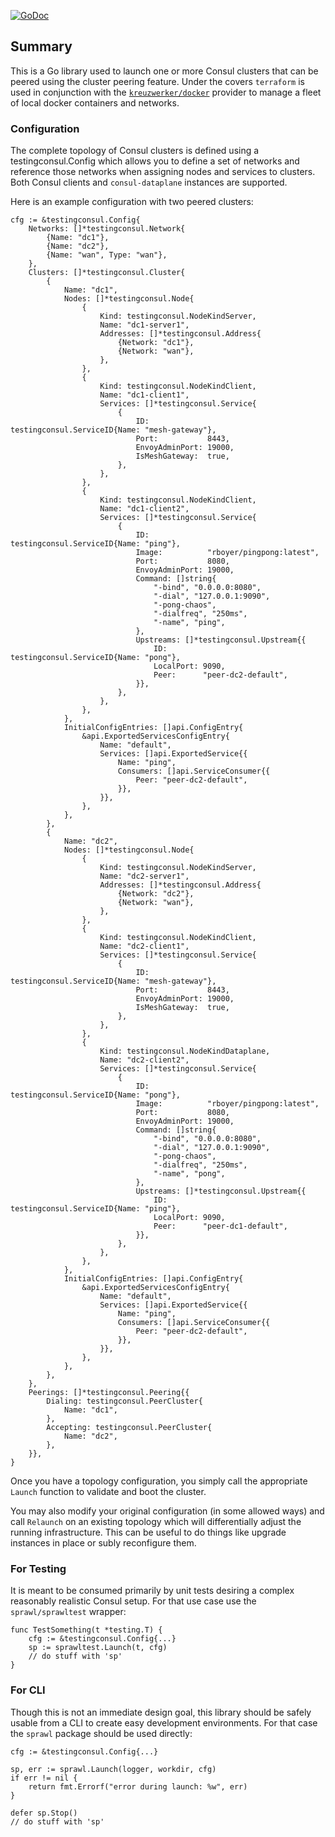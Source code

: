 [![GoDoc](https://pkg.go.dev/badge/github.com/hashicorp/consul/testingconsul)](https://pkg.go.dev/github.com/hashicorp/consul/testingconsul)

## Summary

This is a Go library used to launch one or more Consul clusters that can be
peered using the cluster peering feature. Under the covers `terraform` is used
in conjunction with the
[`kreuzwerker/docker`](https://registry.terraform.io/providers/kreuzwerker/docker/latest)
provider to manage a fleet of local docker containers and networks.

### Configuration

The complete topology of Consul clusters is defined using a testingconsul.Config
which allows you to define a set of networks and reference those networks when
assigning nodes and services to clusters. Both Consul clients and
`consul-dataplane` instances are supported.

Here is an example configuration with two peered clusters:

```
cfg := &testingconsul.Config{
    Networks: []*testingconsul.Network{
        {Name: "dc1"},
        {Name: "dc2"},
        {Name: "wan", Type: "wan"},
    },
    Clusters: []*testingconsul.Cluster{
        {
            Name: "dc1",
            Nodes: []*testingconsul.Node{
                {
                    Kind: testingconsul.NodeKindServer,
                    Name: "dc1-server1",
                    Addresses: []*testingconsul.Address{
                        {Network: "dc1"},
                        {Network: "wan"},
                    },
                },
                {
                    Kind: testingconsul.NodeKindClient,
                    Name: "dc1-client1",
                    Services: []*testingconsul.Service{
                        {
                            ID:             testingconsul.ServiceID{Name: "mesh-gateway"},
                            Port:           8443,
                            EnvoyAdminPort: 19000,
                            IsMeshGateway:  true,
                        },
                    },
                },
                {
                    Kind: testingconsul.NodeKindClient,
                    Name: "dc1-client2",
                    Services: []*testingconsul.Service{
                        {
                            ID:             testingconsul.ServiceID{Name: "ping"},
                            Image:          "rboyer/pingpong:latest",
                            Port:           8080,
                            EnvoyAdminPort: 19000,
                            Command: []string{
                                "-bind", "0.0.0.0:8080",
                                "-dial", "127.0.0.1:9090",
                                "-pong-chaos",
                                "-dialfreq", "250ms",
                                "-name", "ping",
                            },
                            Upstreams: []*testingconsul.Upstream{{
                                ID:        testingconsul.ServiceID{Name: "pong"},
                                LocalPort: 9090,
                                Peer:      "peer-dc2-default",
                            }},
                        },
                    },
                },
            },
            InitialConfigEntries: []api.ConfigEntry{
                &api.ExportedServicesConfigEntry{
                    Name: "default",
                    Services: []api.ExportedService{{
                        Name: "ping",
                        Consumers: []api.ServiceConsumer{{
                            Peer: "peer-dc2-default",
                        }},
                    }},
                },
            },
        },
        {
            Name: "dc2",
            Nodes: []*testingconsul.Node{
                {
                    Kind: testingconsul.NodeKindServer,
                    Name: "dc2-server1",
                    Addresses: []*testingconsul.Address{
                        {Network: "dc2"},
                        {Network: "wan"},
                    },
                },
                {
                    Kind: testingconsul.NodeKindClient,
                    Name: "dc2-client1",
                    Services: []*testingconsul.Service{
                        {
                            ID:             testingconsul.ServiceID{Name: "mesh-gateway"},
                            Port:           8443,
                            EnvoyAdminPort: 19000,
                            IsMeshGateway:  true,
                        },
                    },
                },
                {
                    Kind: testingconsul.NodeKindDataplane,
                    Name: "dc2-client2",
                    Services: []*testingconsul.Service{
                        {
                            ID:             testingconsul.ServiceID{Name: "pong"},
                            Image:          "rboyer/pingpong:latest",
                            Port:           8080,
                            EnvoyAdminPort: 19000,
                            Command: []string{
                                "-bind", "0.0.0.0:8080",
                                "-dial", "127.0.0.1:9090",
                                "-pong-chaos",
                                "-dialfreq", "250ms",
                                "-name", "pong",
                            },
                            Upstreams: []*testingconsul.Upstream{{
                                ID:        testingconsul.ServiceID{Name: "ping"},
                                LocalPort: 9090,
                                Peer:      "peer-dc1-default",
                            }},
                        },
                    },
                },
            },
            InitialConfigEntries: []api.ConfigEntry{
                &api.ExportedServicesConfigEntry{
                    Name: "default",
                    Services: []api.ExportedService{{
                        Name: "ping",
                        Consumers: []api.ServiceConsumer{{
                            Peer: "peer-dc2-default",
                        }},
                    }},
                },
            },
        },
    },
    Peerings: []*testingconsul.Peering{{
        Dialing: testingconsul.PeerCluster{
            Name: "dc1",
        },
        Accepting: testingconsul.PeerCluster{
            Name: "dc2",
        },
    }},
}
```

Once you have a topology configuration, you simply call the appropriate
`Launch` function to validate and boot the cluster.

You may also modify your original configuration (in some allowed ways) and call
`Relaunch` on an existing topology which will differentially adjust the running
infrastructure. This can be useful to do things like upgrade instances in place
or subly reconfigure them.

### For Testing

It is meant to be consumed primarily by unit tests desiring a complex
reasonably realistic Consul setup. For that use case use the `sprawl/sprawltest` wrapper:

```
func TestSomething(t *testing.T) {
    cfg := &testingconsul.Config{...}
    sp := sprawltest.Launch(t, cfg)
    // do stuff with 'sp'
}
```

### For CLI

Though this is not an immediate design goal, this library should be safely usable from a CLI
to create easy development environments. For that case the `sprawl` package should be used directly:

```
cfg := &testingconsul.Config{...}

sp, err := sprawl.Launch(logger, workdir, cfg)
if err != nil {
    return fmt.Errorf("error during launch: %w", err)
}

defer sp.Stop()
// do stuff with 'sp'

```
